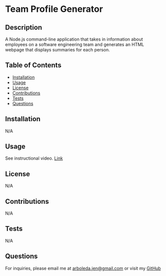 # Team Profile Generator

## Description
  A Node.js command-line application that takes in information about employees on a software engineering team and generates an HTML webpage that displays summaries for each person.

  ## Table of Contents
  * [Installation](#installation)
  * [Usage](#usage)
  * [License](#license)
  * [Contributions](#contributions)
  * [Tests](#tests)
  * [Questions](#questions)

  ## Installation
  N/A

  ## Usage
  See instructional video.
  [Link](https://github.com/internetjen)

  ## License
  N/A

  ## Contributions
  N/A


  ## Tests
  N/A

  ## Questions
  For inquiries, please email me at arboleda.jen@gmail.com or visit my [GitHub](https://github.com/internetjen)
